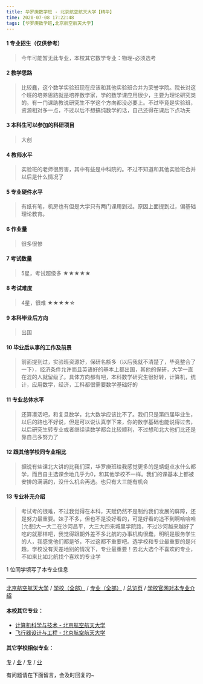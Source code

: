 ```yaml
---
title: 华罗庚数学班 - 北京航空航天大学【精华】
time: 2020-07-08 17:22:48
tags: [华罗庚数学班,北京航空航天大学]
---
```

#### 1 专业招生（仅供参考）  
> 今年可能暂无此专业，本校其它数学专业：物理-必须选考


#### 2 教学思路
> 比较蠢，这个数学实验班现在应该和其他实验班合并为荣誉学院。院长对这个班的培养思路就是培养数学家，学的数学课应用很少，主要为理论研究类的。有一门课助教说研究生不学这个方向都没必要上。不过毕竟是实验班，资源相对多一点，不过以后不想搞纯数学的话，自己还得在课后下点功夫


#### 3 本科生可以参加的科研项目
> 大创


#### 4 教师水平
> 实验班的老师很厉害，其中有些是中科院的。不过不知道和其他实验班合并以后是什么情况了


#### 5 专业硬件水平
> 有纸有笔，机房也有但是大学只有两门课用到过。原因上面提到过，偏基础理论教育。


#### 6 作业量
> 很多很惨


#### 7 考试数量
> 5星，考试超级多
★★★★★


#### 8 考试难度
> 4星，很难
★★★★☆


#### 9 本科毕业后方向
> 出国


#### 10 毕业后从事的工作及前景
> 前面提到过，实验班资源好，保研名额多（以后我就不清楚了，毕竟整合了一下），经济条件允许而且英语好的基本上都出国，其他的保研，大学一直在混的人就留级了。具体方向都有吧，本科数学研究生很好转，计算机，统计，应用数学，经济，工科都很需要数学基础好的


#### 11 专业总体水平
> 还算凑活吧，和复旦数学，北大数学应该比不了。我们只是第四届毕业生，以后的路也不好说，但是可以说认真学下来，你的数学基础也能说得过去，以后研究生转专业或者继续读数学都会比较顺利，不过想和北大他们比还是靠自己多努力了


#### 12 跟其他学校同专业相比
> 据说有些课北大讲的比我们深，华罗庚班给我感觉更多的是蜻蜓点水什么都学，而且自主选课余地几乎为0，和其他学校不一样。我们的课基本上都被安排的满满的，没什么机会再选。也只有大三能有机会


#### 13 专业补充介绍
> 考试考的很难，不过我觉得在本科，天赋仍然不是制约我们发展的屏障，还是努力最重要。妹子不多，但也不是没好看的，可是好看的追不到啊哈哈哈[允悲]大一大二在沙河昌平，大三大四来城里学院路，不过沙河越来越好了吃的就那样吧，我觉得跟朝外差不多北航的办事机构很蠢，明明是服务学生的人，我感觉他们都是爷，不过这都不重要吧。选学校和专业最重要的是兴趣，学校没有天差地别的情况下，专业最重要！去北大选个不喜欢的专业，不如来比如北航找个喜欢的专业学

1 位同学填写了本专业信息
***
[北京航空航天大学](http://www.jianshu.com/p/7a48803abb9f) / [学校（全部）](http://www.jianshu.com/p/3efa6bcca419) / [专业（全部）](http://www.jianshu.com/p/2d4c6d3552c2) / [总览页](http://www.jianshu.com/p/445daeb4fa00) / [学校官网对本专业介绍](http://zsjyc.buaa.edu.cn/ZSWeb/Buaa/Enrollment/23)
#### 本校其它专业：
- [计算机科学与技术 - 北京航空航天大学](http://www.jianshu.com/p/0170ec3b0f46)
- [飞行器设计与工程 - 北京航空航天大学](http://www.jianshu.com/p/3f56b860c17b)

#### 其它学校相似专业：
[专]() / [业]() / [专]() / [业]()

有问题请在下面留言，会及时回复的~
